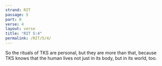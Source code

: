 ```yaml
---
strand: RIT
passage: 5
part: 0
verse: 4
layout: verse
title: "RIT 5:4"
permalink: /RIT/5/4/
---
```

So the rituals of TKS are personal, but they are more than that, because TKS knows that the human lives not just in its body, but in its world, too.
